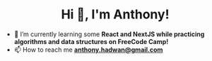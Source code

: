 <h1 align="center">Hi 👋, I'm Anthony!</h1>


- 🌱 I’m currently learning some **React and NextJS while practicing algorithms and data structures on FreeCode Camp!**
- 📫 How to reach me **anthony.hadwan@gmail.com**
